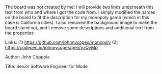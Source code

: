 The board was not created by me! I will provide two links underneath this text from who and where I got
the code from. I simply modified the names on the board to fit the description for my monopoly game 
(which in this case is California cities). I also removed the background image to make the board stand
out, and I remove some descriptions and additional text from the properties

Links:
(1) https://github.com/johnnycopes/monopoly
(2) https://codepen.io/johnnycopes/pen/yzQyMp

Author:
John Coppola

Title:
Senior Software Engineer for Mode
